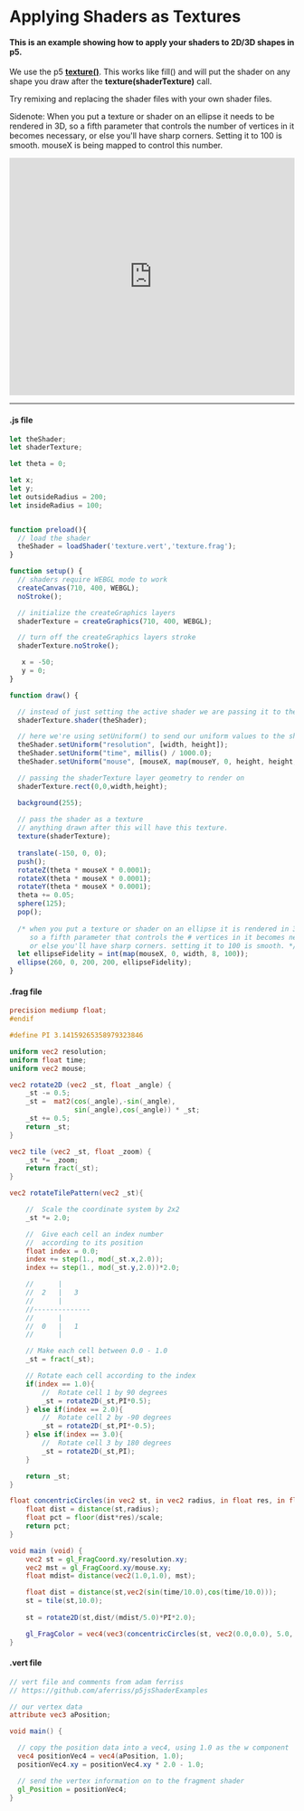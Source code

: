 # Applying Shaders as Textures
#### This is an example showing how to apply your shaders to 2D/3D shapes in p5.

We use the p5 [**texture()**](https://p5js.org/reference/#/p5/texture). This works like fill() and will put the shader on any shape you draw after the **texture(shaderTexture)** call.

Try remixing and replacing the shader files with your own shader files.

Sidenote: When you put a texture or shader on an ellipse it needs to be rendered in 3D, so a fifth parameter that controls the number of vertices in it becomes necessary, or else you'll have sharp corners. Setting it to 100 is smooth. mouseX is being mapped to control this number.

<div class="glitch-embed-wrap" style="height: 420px; width: 100%;">
  <iframe
    allow="geolocation; microphone; camera; midi; vr; encrypted-media"
    src="https://glitch.com/embed/#!/embed/shader-as-texture?path=texture.frag&previewSize=100"
    alt="shader-as-texture on Glitch"
    style="height: 100%; width: 100%; border: 0;">
  </iframe>
</div>

***

#### .js file
```javascript
let theShader;
let shaderTexture;

let theta = 0;

let x;
let y;
let outsideRadius = 200;
let insideRadius = 100;


function preload(){
  // load the shader
  theShader = loadShader('texture.vert','texture.frag');
}

function setup() {
  // shaders require WEBGL mode to work
  createCanvas(710, 400, WEBGL);
  noStroke();

  // initialize the createGraphics layers
  shaderTexture = createGraphics(710, 400, WEBGL);

  // turn off the createGraphics layers stroke
  shaderTexture.noStroke();

   x = -50;
   y = 0;
}

function draw() {

  // instead of just setting the active shader we are passing it to the createGraphics layer
  shaderTexture.shader(theShader);

  // here we're using setUniform() to send our uniform values to the shader
  theShader.setUniform("resolution", [width, height]);
  theShader.setUniform("time", millis() / 1000.0);
  theShader.setUniform("mouse", [mouseX, map(mouseY, 0, height, height, 0)]);

  // passing the shaderTexture layer geometry to render on
  shaderTexture.rect(0,0,width,height);

  background(255);
  
  // pass the shader as a texture
  // anything drawn after this will have this texture.
  texture(shaderTexture);
  
  translate(-150, 0, 0);
  push();
  rotateZ(theta * mouseX * 0.0001);
  rotateX(theta * mouseX * 0.0001);
  rotateY(theta * mouseX * 0.0001);  
  theta += 0.05;
  sphere(125);
  pop();
  
  /* when you put a texture or shader on an ellipse it is rendered in 3d,
     so a fifth parameter that controls the # vertices in it becomes necessary,
     or else you'll have sharp corners. setting it to 100 is smooth. */
  let ellipseFidelity = int(map(mouseX, 0, width, 8, 100));
  ellipse(260, 0, 200, 200, ellipseFidelity);
}
```
#### .frag file
```frag
precision mediump float;
#endif

#define PI 3.14159265358979323846

uniform vec2 resolution;
uniform float time;
uniform vec2 mouse;

vec2 rotate2D (vec2 _st, float _angle) {
    _st -= 0.5;
    _st =  mat2(cos(_angle),-sin(_angle),
                sin(_angle),cos(_angle)) * _st;
    _st += 0.5;
    return _st;
}

vec2 tile (vec2 _st, float _zoom) {
    _st *= _zoom;
    return fract(_st);
}

vec2 rotateTilePattern(vec2 _st){

    //  Scale the coordinate system by 2x2
    _st *= 2.0;

    //  Give each cell an index number
    //  according to its position
    float index = 0.0;
    index += step(1., mod(_st.x,2.0));
    index += step(1., mod(_st.y,2.0))*2.0;

    //      |
    //  2   |   3
    //      |
    //--------------
    //      |
    //  0   |   1
    //      |

    // Make each cell between 0.0 - 1.0
    _st = fract(_st);

    // Rotate each cell according to the index
    if(index == 1.0){
        //  Rotate cell 1 by 90 degrees
        _st = rotate2D(_st,PI*0.5);
    } else if(index == 2.0){
        //  Rotate cell 2 by -90 degrees
        _st = rotate2D(_st,PI*-0.5);
    } else if(index == 3.0){
        //  Rotate cell 3 by 180 degrees
        _st = rotate2D(_st,PI);
    }

    return _st;
}

float concentricCircles(in vec2 st, in vec2 radius, in float res, in float scale) {
    float dist = distance(st,radius);
    float pct = floor(dist*res)/scale;
    return pct;
}

void main (void) {
    vec2 st = gl_FragCoord.xy/resolution.xy;
    vec2 mst = gl_FragCoord.xy/mouse.xy;
    float mdist= distance(vec2(1.0,1.0), mst);

    float dist = distance(st,vec2(sin(time/10.0),cos(time/10.0)));
    st = tile(st,10.0);
  
    st = rotate2D(st,dist/(mdist/5.0)*PI*2.0);

    gl_FragColor = vec4(vec3(concentricCircles(st, vec2(0.0,0.0), 5.0, 5.0),concentricCircles(st, vec2(0.0,0.0), 10.0, 10.0),concentricCircles(st, vec2(0.0,0.0), 20.0, 10.0)),1.0);
}
```
#### .vert file
```vert
// vert file and comments from adam ferriss
// https://github.com/aferriss/p5jsShaderExamples

// our vertex data
attribute vec3 aPosition;

void main() {

  // copy the position data into a vec4, using 1.0 as the w component
  vec4 positionVec4 = vec4(aPosition, 1.0);
  positionVec4.xy = positionVec4.xy * 2.0 - 1.0;

  // send the vertex information on to the fragment shader
  gl_Position = positionVec4;
}
```
